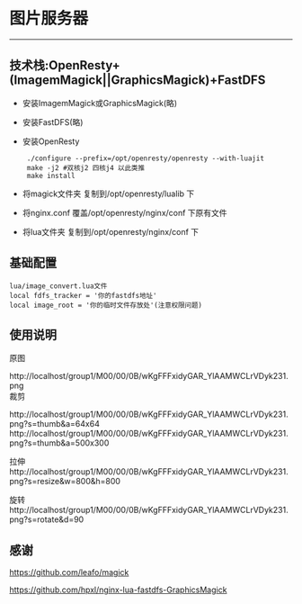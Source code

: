 # 图片服务器
---

## 技术栈:OpenResty+(ImagemMagick||GraphicsMagick)+FastDFS
 

 - 安装ImagemMagick或GraphicsMagick(略)
 - 安装FastDFS(略)
 - 安装OpenResty
    
        ./configure --prefix=/opt/openresty/openresty --with-luajit
        make -j2 #双核j2 四核j4 以此类推
        make install
 - 将magick文件夹 复制到/opt/openresty/lualib 下
 - 将nginx.conf 覆盖/opt/openresty/nginx/conf 下原有文件
 - 将lua文件夹 复制到/opt/openresty/nginx/conf 下

## 基础配置
    
    lua/image_convert.lua文件
    local fdfs_tracker = '你的fastdfs地址'
    local image_root = '你的临时文件存放处'(注意权限问题)
## 使用说明

  原图
  
  http://localhost/group1/M00/00/0B/wKgFFFxidyGAR_YlAAMWCLrVDyk231.png   
  裁剪
  
  http://localhost/group1/M00/00/0B/wKgFFFxidyGAR_YlAAMWCLrVDyk231.png?s=thumb&a=64x64
  http://localhost/group1/M00/00/0B/wKgFFFxidyGAR_YlAAMWCLrVDyk231.png?s=thumb&a=500x300
  
  拉伸
  http://localhost/group1/M00/00/0B/wKgFFFxidyGAR_YlAAMWCLrVDyk231.png?s=resize&w=800&h=800
  
  旋转
  http://localhost/group1/M00/00/0B/wKgFFFxidyGAR_YlAAMWCLrVDyk231.png?s=rotate&d=90
  
  
## 感谢
   
   https://github.com/leafo/magick
   
   https://github.com/hpxl/nginx-lua-fastdfs-GraphicsMagick
   
